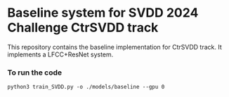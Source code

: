 # Baseline system for SVDD 2024 Challenge CtrSVDD track

This repository contains the baseline implementation for CtrSVDD track. It implements a LFCC+ResNet system.

### To run the code
```
python3 train_SVDD.py -o ./models/baseline --gpu 0
```